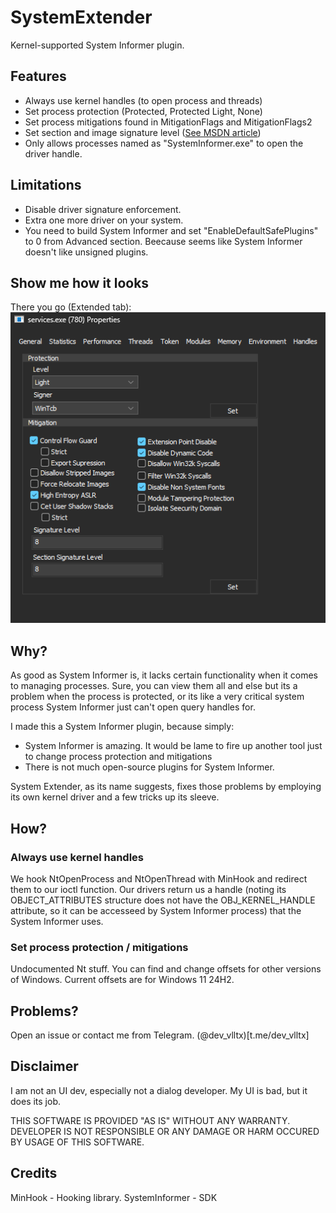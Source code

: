 # SystemExtender
Kernel-supported System Informer plugin.

## Features
- Always use kernel handles (to open process and threads)
- Set process protection (Protected, Protected Light, None)
- Set process mitigations found in MitigationFlags and MitigationFlags2
- Set section and image signature level ([See MSDN article](https://learn.microsoft.com/en-us/windows/win32/api/winnt/ns-winnt-process_mitigation_binary_signature_policy))
- Only allows processes named as "SystemInformer.exe" to open the driver handle.

## Limitations
- Disable driver signature enforcement.
- Extra one more driver on your system.
- You need to build System Informer and set "EnableDefaultSafePlugins" to 0 from Advanced section. Beecause seems like System Informer doesn't like unsigned plugins.

## Show me how it looks
There you go (Extended tab):
![UI](ss.png)

## Why?
As good as System Informer is, it lacks certain functionality when it comes to managing processes. Sure, you can view them all and else but its a problem when the process is protected, or its like a very critical system process System Informer just can't open query handles for.

I made this a System Informer plugin, because simply:
- System Informer is amazing. It would be lame to fire up another tool just to change process protection and mitigations
- There is not much open-source plugins for System Informer.

System Extender, as its name suggests, fixes those problems by employing its own kernel driver and a few tricks up its sleeve.

## How?
### Always use kernel handles
We hook NtOpenProcess and NtOpenThread with MinHook and redirect them to our ioctl function. Our drivers return us a handle (noting its OBJECT_ATTRIBUTES structure does not have the OBJ_KERNEL_HANDLE attribute, so it can be accesseed by System Informer process) that the System Informer uses.

### Set process protection / mitigations
Undocumented Nt stuff. You can find and change offsets for other versions of Windows. Current offsets are for Windows 11 24H2.

## Problems?
Open an issue or contact me from Telegram. (@dev_vlltx)[t.me/dev_vlltx]

## Disclaimer
I am not an UI dev, especially not a dialog developer. My UI is bad, but it does its job.

THIS SOFTWARE IS PROVIDED "AS IS" WITHOUT ANY WARRANTY. DEVELOPER IS NOT RESPONSIBLE OR ANY DAMAGE OR HARM OCCURED BY USAGE OF THIS SOFTWARE.

## Credits
MinHook - Hooking library.
SystemInformer - SDK
